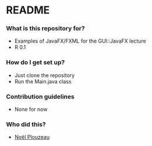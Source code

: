 # README #


### What is this repository for? ###

* Examples of JavaFX/FXML for the GUI::JavaFX lecture
* R 0.1


### How do I get set up? ###

* Just clone the repository
* Run the Main.java class

### Contribution guidelines ###

* None for now

### Who did this? ###

* [Noël Plouzeau](mailto:noel.plouzeau@irisa.fr)


